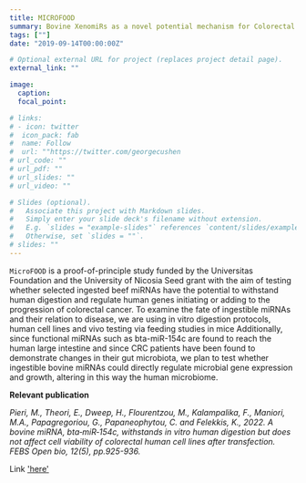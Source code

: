 ```yaml
---
title: MICROFOOD
summary: Bovine XenomiRs as a novel potential mechanism for Colorectal Cancer (CRC) initiation and progression 
tags: [""]
date: "2019-09-14T00:00:00Z"

# Optional external URL for project (replaces project detail page).
external_link: ""

image:
  caption: 
  focal_point: 

# links:
# - icon: twitter
#  icon_pack: fab
#  name: Follow
#  url: ""https://twitter.com/georgecushen
# url_code: ""
# url_pdf: ""
# url_slides: ""
# url_video: ""

# Slides (optional).
#   Associate this project with Markdown slides.
#   Simply enter your slide deck's filename without extension.
#   E.g. `slides = "example-slides"` references `content/slides/example-slides.md`.
#   Otherwise, set `slides = ""`.
# slides: ""
---
```


`MicroFOOD` is a proof-of-principle study funded by the Universitas Foundation and the University of Nicosia Seed grant with the aim of testing whether selected ingested beef miRNAs have the potential to withstand human digestion and regulate human genes initiating or adding to the progression of colorectal cancer. 
To examine the fate of ingestible miRNAs and their relation to disease, we are using in vitro digestion protocols, human cell lines and vivo testing via feeding studies in mice 
Additionally, since functional miRNAs such as bta-miR-154c are found to reach the human large intestine and since CRC patients have been found to demonstrate changes in their gut microbiota, we plan to test whether ingestible bovine miRNAs could directly regulate microbial gene expression and growth, altering in this way the human microbiome.

**Relevant publication**

*Pieri, M., Theori, E., Dweep, H., Flourentzou, M., Kalampalika, F., Maniori, M.A., Papagregoriou, G., Papaneophytou, C. and Felekkis, K., 2022. A bovine miRNA, bta‐miR‐154c, withstands in vitro human digestion but does not affect cell viability of colorectal human cell lines after transfection. FEBS Open bio, 12(5), pp.925-936.*

Link ['here'](https://febs.onlinelibrary.wiley.com/doi/full/10.1002/2211-5463.13402)
